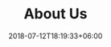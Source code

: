 ---
title: "About Us"
date: 2018-07-12T18:19:33+06:00
heading : "WE ARE Apoyo. AN AWARD-WINNING SOCIAL-WORK/NDIS."
description : "We are specialized in developing forward-thinking brand identities, websites, illustration and animation for all types of customers. And we do this by bringing our customers through each phase of the design process with us."
expertise_title: "Expertise"
expertise_sectors: ["Customer Experience Design", "Digital Products", "Development", "Campaign & Content", "Employer Branding", "Animation & Motion Graphics", "Packaging & Product Design", "Retail & Spacial", "Print & Editorial Design", "Concept/Text", "Information Design"]
---